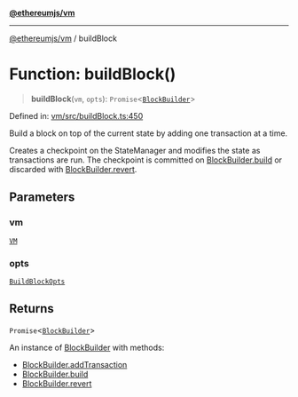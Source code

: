 [**@ethereumjs/vm**](../README.md)

***

[@ethereumjs/vm](../README.md) / buildBlock

# Function: buildBlock()

> **buildBlock**(`vm`, `opts`): `Promise`\<[`BlockBuilder`](../classes/BlockBuilder.md)\>

Defined in: [vm/src/buildBlock.ts:450](https://github.com/ethereumjs/ethereumjs-monorepo/blob/master/packages/vm/src/buildBlock.ts#L450)

Build a block on top of the current state
by adding one transaction at a time.

Creates a checkpoint on the StateManager and modifies the state
as transactions are run. The checkpoint is committed on [BlockBuilder.build](../classes/BlockBuilder.md#build)
or discarded with [BlockBuilder.revert](../classes/BlockBuilder.md#revert).

## Parameters

### vm

[`VM`](../classes/VM.md)

### opts

[`BuildBlockOpts`](../interfaces/BuildBlockOpts.md)

## Returns

`Promise`\<[`BlockBuilder`](../classes/BlockBuilder.md)\>

An instance of [BlockBuilder](../classes/BlockBuilder.md) with methods:
- [BlockBuilder.addTransaction](../classes/BlockBuilder.md#addtransaction)
- [BlockBuilder.build](../classes/BlockBuilder.md#build)
- [BlockBuilder.revert](../classes/BlockBuilder.md#revert)
